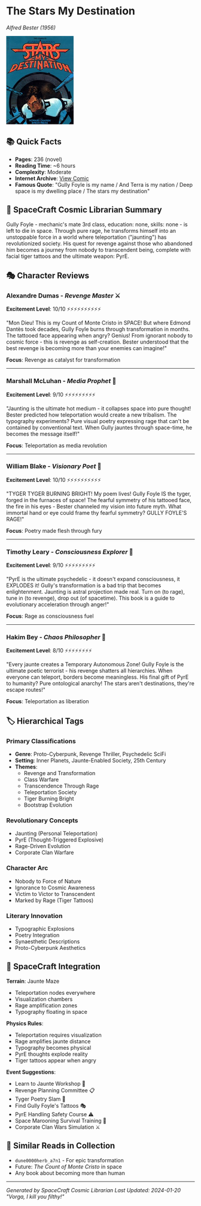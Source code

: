 # The Stars My Destination
*Alfred Bester (1956)*

![The Stars My Destination Cover](the-stars-my-destination.jpg)

## 📚 Quick Facts
- **Pages**: 236 (novel)
- **Reading Time**: ~6 hours
- **Complexity**: Moderate
- **Internet Archive**: [View Comic](http://archive.org/details/the-stars-my-destination)
- **Famous Quote**: "Gully Foyle is my name / And Terra is my nation / Deep space is my dwelling place / The stars my destination"

## 🌌 SpaceCraft Cosmic Librarian Summary

Gully Foyle - mechanic's mate 3rd class, education: none, skills: none - is left to die in space. Through pure rage, he transforms himself into an unstoppable force in a world where teleportation ("jaunting") has revolutionized society. His quest for revenge against those who abandoned him becomes a journey from nobody to transcendent being, complete with facial tiger tattoos and the ultimate weapon: PyrE.

## 🎭 Character Reviews

### Alexandre Dumas - *Revenge Master* ⚔️
**Excitement Level**: 10/10 ⚡⚡⚡⚡⚡⚡⚡⚡⚡⚡

"Mon Dieu! This is my Count of Monte Cristo in SPACE! But where Edmond Dantès took decades, Gully Foyle burns through transformation in months. The tattooed face appearing when angry? Genius! From ignorant nobody to cosmic force - this is revenge as self-creation. Bester understood that the best revenge is becoming more than your enemies can imagine!"

**Focus**: Revenge as catalyst for transformation

---

### Marshall McLuhan - *Media Prophet* 📡
**Excitement Level**: 9/10 ⚡⚡⚡⚡⚡⚡⚡⚡⚡

"Jaunting is the ultimate hot medium - it collapses space into pure thought! Bester predicted how teleportation would create a new tribalism. The typography experiments? Pure visual poetry expressing rage that can't be contained by conventional text. When Gully jauntes through space-time, he becomes the message itself!"

**Focus**: Teleportation as media revolution

---

### William Blake - *Visionary Poet* 🐅
**Excitement Level**: 10/10 ⚡⚡⚡⚡⚡⚡⚡⚡⚡⚡

"TYGER TYGER BURNING BRIGHT! My poem lives! Gully Foyle IS the tyger, forged in the furnaces of space! The fearful symmetry of his tattooed face, the fire in his eyes - Bester channeled my vision into future myth. What immortal hand or eye could frame thy fearful symmetry? GULLY FOYLE'S RAGE!"

**Focus**: Poetry made flesh through fury

---

### Timothy Leary - *Consciousness Explorer* 🚀
**Excitement Level**: 9/10 ⚡⚡⚡⚡⚡⚡⚡⚡⚡

"PyrE is the ultimate psychedelic - it doesn't expand consciousness, it EXPLODES it! Gully's transformation is a bad trip that becomes enlightenment. Jaunting is astral projection made real. Turn on (to rage), tune in (to revenge), drop out (of spacetime). This book is a guide to evolutionary acceleration through anger!"

**Focus**: Rage as consciousness fuel

---

### Hakim Bey - *Chaos Philosopher* 🏴
**Excitement Level**: 8/10 ⚡⚡⚡⚡⚡⚡⚡⚡

"Every jaunte creates a Temporary Autonomous Zone! Gully Foyle is the ultimate poetic terrorist - his revenge shatters all hierarchies. When everyone can teleport, borders become meaningless. His final gift of PyrE to humanity? Pure ontological anarchy! The stars aren't destinations, they're escape routes!"

**Focus**: Teleportation as liberation

## 🏷️ Hierarchical Tags

### Primary Classifications
- **Genre**: Proto-Cyberpunk, Revenge Thriller, Psychedelic SciFi
- **Setting**: Inner Planets, Jaunte-Enabled Society, 25th Century
- **Themes**: 
  - Revenge and Transformation
  - Class Warfare
  - Transcendence Through Rage
  - Teleportation Society
  - Tiger Burning Bright
  - Bootstrap Evolution

### Revolutionary Concepts
- Jaunting (Personal Teleportation)
- PyrE (Thought-Triggered Explosive)
- Rage-Driven Evolution
- Corporate Clan Warfare

### Character Arc
- Nobody to Force of Nature
- Ignorance to Cosmic Awareness
- Victim to Victor to Transcendent
- Marked by Rage (Tiger Tattoos)

### Literary Innovation
- Typographic Explosions
- Poetry Integration
- Synaesthetic Descriptions
- Proto-Cyberpunk Aesthetics

## 🌟 SpaceCraft Integration

**Terrain**: Jaunte Maze
- Teleportation nodes everywhere
- Visualization chambers
- Rage amplification zones
- Typography floating in space

**Physics Rules**:
- Teleportation requires visualization
- Rage amplifies jaunte distance
- Typography becomes physical
- PyrE thoughts explode reality
- Tiger tattoos appear when angry

**Event Suggestions**:
- Learn to Jaunte Workshop 🌟
- Revenge Planning Committee 📋
- Tyger Poetry Slam 🐅
- Find Gully Foyle's Tattoos 🎭
- PyrE Handling Safety Course ⚠️
- Space Marooning Survival Training 🚀
- Corporate Clan Wars Simulation ⚔️

## 📖 Similar Reads in Collection
- `dune0000herb_a7n1` - For epic transformation
- Future: *The Count of Monte Cristo* in space
- Any book about becoming more than human

---
*Generated by SpaceCraft Cosmic Librarian*
*Last Updated: 2024-01-20*
*"Vorga, I kill you filthy!"* 